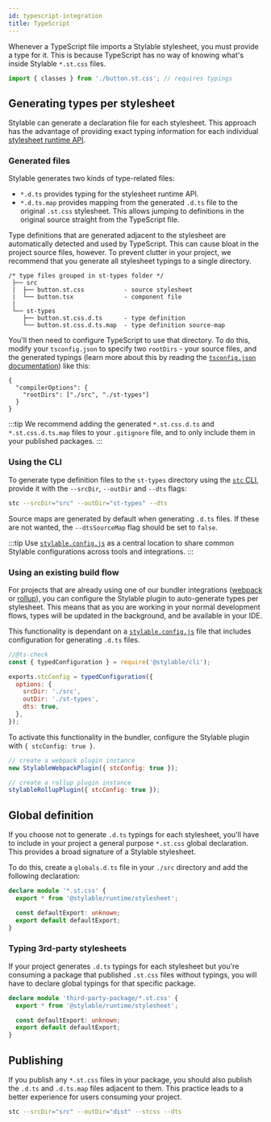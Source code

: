 ```yaml
---
id: typescript-integration
title: TypeScript
---
```


Whenever a TypeScript file imports a Stylable stylesheet, you must provide a type for it. This is because TypeScript has no way of knowing what's inside Stylable `*.st.css` files.

```ts title="Import example"
import { classes } from './button.st.css'; // requires typings
```

<!-- ## Define stylesheet types -->

## Generating types per stylesheet

Stylable can generate a declaration file for each stylesheet. This approach has the advantage of providing exact typing information for each individual [stylesheet runtime API](../references/runtime.md).

### Generated files

Stylable generates two kinds of type-related files:

- `*.d.ts` provides typing for the stylesheet runtime API.
- `*.d.ts.map` provides mapping from the generated `.d.ts` file to the original `.st.css` stylesheet. This allows jumping to definitions in the original source straight from the TypeScript file.

Type definitions that are generated adjacent to the stylesheet are automatically detected and used by TypeScript. This can cause bloat in the project source files, however. To prevent clutter in your project, we recommend that you generate all stylesheet typings to a single directory.

```
/* type files grouped in st-types folder */
 ├── src
 |  ├── button.st.css           - source stylesheet
 |  └── button.tsx              - component file
 |
 └── st-types
    ├── button.st.css.d.ts      - type definition
    └── button.st.css.d.ts.map  - type definition source-map
```

You'll then need to configure TypeScript to use that directory. To do this, modify your `tsconfig.json` to specify two `rootDirs` - your source files, and the generated typings (learn more about this by reading the [`tsconfig.json` documentation](https://www.typescriptlang.org/tsconfig#rootDirs)) like this:

```jsonc title="tsconfig.json"
{
  "compilerOptions": {
    "rootDirs": ["./src", "./st-types"]
  }
}
```

:::tip
We recommend adding the generated `*.st.css.d.ts` and `*.st.css.d.ts.map` files to your `.gitignore` file, and to only include them in your published packages.
:::

### Using the CLI

To generate type definition files to the `st-types` directory using the [`stc` CLI](https://github.com/wix/stylable/tree/master/packages/cli#cli-arguments), provide it with the `--srcDir`, `--outDir` and `--dts` flags:

```sh
stc --srcDir="src" --outDir="st-types" --dts
```

Source maps are generated by default when generating `.d.ts` files. If these are not wanted, the `--dtsSourceMap` flag should be set to `false`.

:::tip
Use [`stylable.config.js`](https://github.com/wix/stylable/tree/master/packages/cli#configuration-file) as a central location to share common Stylable configurations across tools and integrations.
:::

### Using an existing build flow

For projects that are already using one of our bundler integrations ([webpack](./webpack-integration) or [rollup](./rollup-integration)), you can configure the Stylable plugin to auto-generate types per stylesheet. This means that as you are working in your normal development flows, types will be updated in the background, and be available in your IDE.

This functionality is dependant on a [`stylable.config.js`](https://github.com/wix/stylable/tree/master/packages/cli#configuration-file) file that includes configuration for generating `.d.ts` files.

```js title="stylable.config.js"
//@ts-check
const { typedConfiguration } = require('@stylable/cli');

exports.stcConfig = typedConfiguration({
  options: {
    srcDir: './src',
    outDir: './st-types',
    dts: true,
  },
});
```

To activate this functionality in the bundler, configure the Stylable plugin with `{ stcConfig: true }`.

<!-- prettier-ignore-end -->

<!-- TODO: webpack and rollup should reference stc config themselves, and be referenced here -->

```js
// create a webpack plugin instance
new StylableWebpackPlugin({ stcConfig: true });

// create a rollup plugin instance
stylableRollupPlugin({ stcConfig: true });
```

## Global definition

If you choose not to generate `.d.ts` typings for each stylesheet, you'll have to include in your project a general purpose `*.st.css` global declaration. This provides a broad signature of a Stylable stylesheet.

To do this, create a `globals.d.ts` file in your `./src` directory and add the following declaration:

```ts title="globals.d.ts"
declare module '*.st.css' {
  export * from '@stylable/runtime/stylesheet';

  const defaultExport: unknown;
  export default defaultExport;
}
```

### Typing 3rd-party stylesheets

If your project generates `.d.ts` typings for each stylesheet but you're consuming a package that published `.st.css` files without typings, you will have to declare global typings for that specific package.

```ts title="globals.d.ts"
declare module 'third-party-package/*.st.css' {
  export * from '@stylable/runtime/stylesheet';

  const defaultExport: unknown;
  export default defaultExport;
}
```

## Publishing

If you publish any `*.st.css` files in your package, you should also publish the `.d.ts` and `.d.ts.map` files adjacent to them. This practice leads to a better experience for users consuming your project.

```sh
stc --srcDir="src" --outDir="dist" --stcss --dts
```
